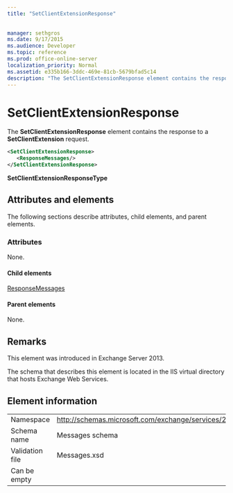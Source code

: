 ```yaml
---
title: "SetClientExtensionResponse"
 
 
manager: sethgros
ms.date: 9/17/2015
ms.audience: Developer
ms.topic: reference
ms.prod: office-online-server
localization_priority: Normal
ms.assetid: e335b166-3ddc-469e-81cb-5679bfad5c14
description: "The SetClientExtensionResponse element contains the response to a SetClientExtension request."
---
```


# SetClientExtensionResponse

The **SetClientExtensionResponse** element contains the response to a **SetClientExtension** request. 
  
```XML
<SetClientExtensionResponse>
   <ResponseMessages/>
</SetClientExtensionResponse>
```

 **SetClientExtensionResponseType**
## Attributes and elements

The following sections describe attributes, child elements, and parent elements.
  
### Attributes

None.
  
#### Child elements

[ResponseMessages](responsemessages.md)
  
#### Parent elements

None.
  
## Remarks

This element was introduced in Exchange Server 2013.
  
The schema that describes this element is located in the IIS virtual directory that hosts Exchange Web Services.
  
## Element information

|||
|:-----|:-----|
|Namespace  <br/> |http://schemas.microsoft.com/exchange/services/2006/messages  <br/> |
|Schema name  <br/> |Messages schema  <br/> |
|Validation file  <br/> |Messages.xsd  <br/> |
|Can be empty  <br/> ||
   

